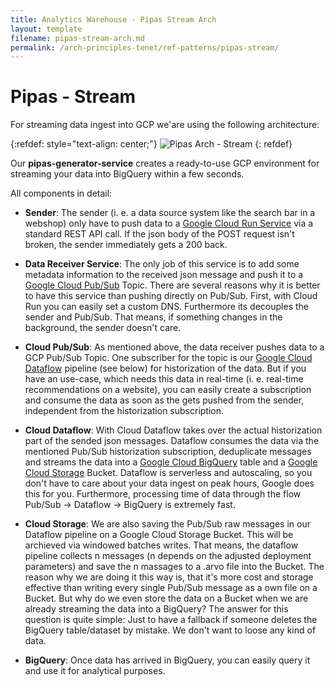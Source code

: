 ```yaml
---
title: Analytics Warehouse - Pipas Stream Arch
layout: template
filename: pipas-stream-arch.md
permalink: /arch-principles-tenet/ref-patterns/pipas-stream/
--- 
```

# Pipas - Stream

For streaming data ingest into GCP we'are using the following architecture:

{:refdef: style="text-align: center;"}
![Pipas Arch - Stream]({{site.baseurl}}/2-arch-principles-tenet/pipas/stream-arch-pic.png)
{: refdef}

Our **pipas-generator-service** creates a ready-to-use GCP environment for streaming your data
into BigQuery within a few seconds. 

All components in detail:

- **Sender**: The sender (i. e. a data source system like the search bar in a webshop) only have to push data to a 
 <a href="https://cloud.google.com/run" target="_blank">Google Cloud Run Service</a> via a standard REST API call.
 If the json body of the POST request isn't broken, the sender immediately gets a 200 back.

- **Data Receiver Service**: The only job of this service is to add some metadata information to the received json message 
and push it to a <a href="https://cloud.google.com/pubsub" target="_blank">Google Cloud Pub/Sub</a> Topic.
There are several reasons why it is better to have this service than pushing directly on Pub/Sub. First, with Cloud Run you can easily set a custom DNS.
Furthermore its decouples the sender and Pub/Sub. That means, if something changes in the background, the sender doesn't care. 

- **Cloud Pub/Sub**: As mentioned above, the data receiver pushes data to a GCP Pub/Sub Topic. One subscriber for the topic is 
 our  <a href="https://cloud.google.com/dataflow" target="_blank">Google Cloud Dataflow</a> pipeline (see below) for 
 historization of the data.
But if you have an use-case, which needs this data in real-time (i. e. real-time recommendations on a website), 
you can easily create a subscription and consume the data as soon as the gets pushed from the sender, independent from 
the historization subscription. 

- **Cloud Dataflow**: With Cloud Dataflow takes over the actual historization part of the sended json messages. 
Dataflow consumes the data via the mentioned Pub/Sub historization subscription, deduplicate messages and streams the 
data into a  <a href="https://cloud.google.com/bigquery" target="_blank">Google Cloud BigQuery</a> table and a 
<a href="https://cloud.google.com/storage" target="_blank">Google Cloud Storage</a> Bucket. 
Dataflow is serverless and autoscaling, so you don't have to care about your data ingest on peak hours, Google does this for you. 
Furthermore, processing time of data through the flow Pub/Sub -> Dataflow -> BigQuery is extremely fast. 

- **Cloud Storage**: We are also saving the Pub/Sub raw messages in our Dataflow pipeline on a Google Cloud Storage Bucket. 
This will be archieved via windowed batches writes. That means, the dataflow pipeline collects n messages (n depends on
the adjusted deployment parameters) and save the n massages to a .arvo file into the Bucket. The reason why we are doing 
it this way is, that it's more cost and storage effective than writing every single Pub/Sub message as a own file on a Bucket. 
But why do we even store the data on a Bucket when we are already streaming the data into a BigQuery? The answer for this 
question is quite simple: Just to have a fallback if someone deletes the BigQuery table/dataset by mistake. We don't want 
to loose any kind of data. 

- **BigQuery**: Once data has arrived in BigQuery, you can easily query it and use it for analytical purposes.

